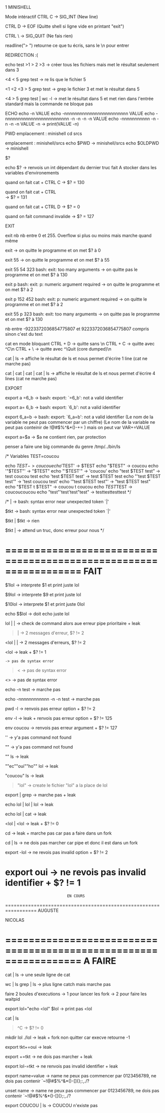 1 MINISHELL

Mode intéractif
CTRL C -> SIG_INT
	(New line)

CTRL D -> EOF
	(Quitte shell si ligne vide en printant "exit")

CTRL \ -> SIG_QUIT
	(Ne fais rien)


readline("> ")
	retourne ce que tu écris, sans le \n pour entrer


REDIRECTION :(

echo test >1 > 2 >3
	-> créer tous les fichiers mais met le résultat seulement dans 3

<4 < 5 grep test
	-> re lis que le fichier 5

<1 <2 <3 > 5 grep test
	-> grep le fichier 3 et met le résultat dans 5

<4 > 5 grep test | wc -l
	-> met le résultat dans 5 et met rien dans l'entrée standard mais la commande ne bloque pas

ECHO
echo -n VALUE
echo -nnnnnnnnnnnnnnnnnnnnnnnnn VALUE
echo -nnnnnnnnnnnnnnnnnnnnnnnnn -n -n -n -n VALUE
echo -nnnnnnnnnnn -n -n -n -n VALUE -n
	-> print(VALUE -n)


PWD
emplacement : minishell
cd srcs

emplacement : minishell/srcs
echo $PWD
	-> minishell/srcs
echo $OLDPWD
	-> minishell



$?

echo $?
	-> renvois un int dépendant du dernier truc fait
A stocker dans les variables d'environements

quand on fait cat + CTRL C
	-> $? = 130

quand on fait cat + CTRL \
	-> $? = 131

quand on fait cat + CTRL D
	-> $? = 0

quand on fait command invalide
	-> $? = 127



EXIT

exit nb
	nb entre 0 et 255. Overflow si plus ou moins mais marche quand même

exit
	-> on quitte le programme et on met $? à 0

exit 55
	-> on quitte le programme et on met $? à 55

exit 55 54 323
	bash: exit: too many arguments
	-> on quitte pas le programme et on met $? à 130

exit p
	bash: exit: p: numeric argument required
	-> on quitte le programme et on met $? à 2

exit p 152 452
	bash: exit: p: numeric argument required
	-> on quitte le programme et on met $? à 2

exit 55 p 323
	bash: exit: too many arguments
	-> on quitte pas le programme et on met $? à 130

nb entre -9223372036854775807 et 9223372036854775807 compris
	sinon c'est du text



cat en mode bloquant
CTRL + D -> quitte sans \n
CTRL + C -> quitte avec ^C\n
CTRL + \ -> quitte avec ^\Quit (core dumped)\n


cat | ls
	-> affiche le résultat de ls et nous permet d'écrire 1 line (cat ne marche pas)

cat | cat | cat | cat | ls
	-> affiche le résultat de ls et nous permet d'écrire 4 lines (cat ne marche pas)



EXPORT

export a =6_b
	-> bash: export: `=6_b': not a valid identifier

export a= 6_b
	-> bash: export: `6_b': not a valid identifier

export 6_a=b
	-> bash: export: `6_a=b': not a valid identifier
(Le nom de la variable ne peut pas commencer par un chiffre)
(Le nom de la variable ne peut pas conteinir de !@#$%^&*()-+= )
	mais on peut var VAR+=VALUE

export a=$a
	-> $a ne contient rien, par protection


penser a faire une big commande du genre
/tmp/../bin/ls


/*
Variables
TEST=coucou

echo $TEST					-> coucou
echo '$TEST'				-> $TEST
echo "$TEST"				-> coucou
echo '"$TEST"'				-> "$TEST"
echo "'$TEST'"				-> 'coucou'
echo "test $TEST test"		-> test coucou test
echo 'test $TEST test'		-> test $TEST test
echo "'test $TEST test'"	-> 'test coucou test'
echo '"test $TEST test"'	-> "test $TEST test"
echo "$TEST t $TEST" 		-> coucou t coucou
echo $TEST$TEST				-> coucoucoucou
echo "test"'test'test"test"	-> testtesttesttest
*/


/*
|
-> bash: syntax error near unexpected token `|'

$tkt
-> bash: syntax error near unexpected token `|'

$tkt | $tkt
-> rien

$tkt |
-> attend un truc, donc erreur pour nous
*/


=================================================================
								FAIT
=================================================================

$1lol
	-> interprete $1 et print juste lol

$9lol
	-> interprete $9 et print juste lol

$10lol
	-> interprete $1 et print juste 0lol

echo $$lol
	-> doit echo juste lol

lol | |
	-> check de command alors aue erreur pipe prioritaire + leak

>|
	-> 2 messages d'erreur, $? != 2

<lol | |
	-> 2 messages d'erreurs, $? != 2

<lol
	-> leak + $? != 1

>>>
	-> pas de syntax error

><
	-> pas de syntax error

<>
	-> pas de syntax error

echo -n test
	-> marche pas

echo -nnnnnnnnnnnn -n -n test
	-> marche pas

pwd -l
	-> renvois pas erreur option + $? != 2

env -l
	-> leak + renvois pas erreur option + $? != 125

env coucou
	-> renvois pas erreur argument + $? != 127

''
	-> y'a pas command not found

""
	-> y'a pas command not found

"" ls
	-> leak

""ec""oui""ho"" lol
	-> leak

"coucou" ls
	-> leak

> "lol"
	-> create le fichier "lol" a la place de lol

export | grep
	-> marche pas + leak

echo lol | lol | lol
	-> leak

echo lol | cat
	-> leak

<lol | <lol
	-> leak + $? != 0

cd
	-> leak + marche pas car pas a faire dans un fork

cd | ls
	->	ne dois pas marcher car pipe et donc il est dans un fork

export -lol
	-> ne revois pas invalid option + $? != 2

export oui
	-> ne revois pas invalid identifier + $? != 1
=================================================================
								EN COURS
=================================================================
AUGUSTE

NICOLAS

=================================================================
								A FAIRE
=================================================================

cat | ls
	->	une seule ligne de cat

wc | ls
grep | ls
	->	plus ligne catch mais marche pas

faire 2 boules d'executions
	-> 1 pour lancer les fork
	-> 2 pour faire les waitpid

export lol="echo <lol"
$lol
	-> print pas <lol

cat | ls
>^C
	-> $? != 0

mkdir lol
./lol
	-> leak + fork non quitter car execve retourne -1

export tkt+=oui
	-> leak

export +=tkt
	-> ne dois pas marcher + leak

export lol-=tkt
	-> ne renvois pas invalid identifier + leak

export name=value
	-> name ne peux pas commencer par 0123456789, ne dois pas contenir `~!@#$%^&*()-[]{};:,./?

unset name
	-> name ne peux pas commencer par 0123456789, ne dois pas contenir `~!@#$%^&*()-[]{};:,./?

export COUCOU | ls
	-> COUCOU n'existe pas
